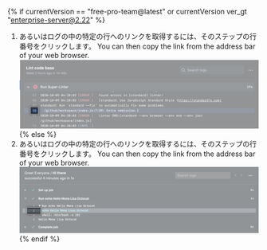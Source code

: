 {% if currentVersion == "free-pro-team@latest" or currentVersion ver_gt "enterprise-server@2.22" %}
1. あるいはログの中の特定の行へのリンクを取得するには、そのステップの行番号をクリックします。 You can then copy the link from the address bar of your web browser. ![リンクをコピーするボタン](/assets/images/help/repository/copy-link-button-updated.png)
{% else %}
1. あるいはログの中の特定の行へのリンクを取得するには、そのステップの行番号をクリックします。 You can then copy the link from the address bar of your web browser. ![リンクをコピーするボタン](/assets/images/help/repository/copy-link-button.png)
{% endif %}